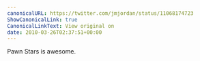 ```yaml
---
canonicalURL: https://twitter.com/jmjordan/status/11068174723
ShowCanonicalLink: true
CanonicalLinkText: View original on
date: 2010-03-26T02:37:51+00:00
---
```

Pawn Stars is awesome.